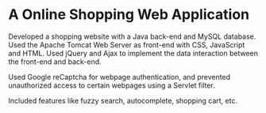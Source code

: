 # A Online Shopping Web Application
Developed a shopping website with a Java back-end and MySQL database. Used the Apache Tomcat
Web Server as front-end with CSS, JavaScript and HTML. Used jQuery and Ajax to implement the data
interaction between the front-end and back-end.

Used Google reCaptcha for webpage authentication, and prevented unauthorized
access to certain webpages using a Servlet filter.

Included features like fuzzy search, autocomplete, shopping cart, etc.
